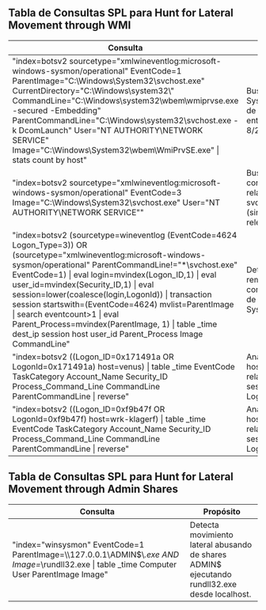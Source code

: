 ## Tabla de Consultas SPL para Hunt for Lateral Movement through WMI
| **Consulta**                                                                 | **Propósito**                                                                 |
|------------------------------------------------------------------------------|-------------------------------------------------------------------------------|
| "index=botsv2 sourcetype=\"xmlwineventlog:microsoft-windows-sysmon/operational\" EventCode=1 ParentImage=\"C:\\Windows\\System32\\svchost.exe\" CurrentDirectory=\"C:\\Windows\\system32\\\" CommandLine=\"C:\\Windows\\system32\\wbem\\wmiprvse.exe -secured -Embedding\" ParentCommandLine=\"C:\\Windows\\system32\\svchost.exe -k DcomLaunch\" User=\"NT AUTHORITY\\NETWORK SERVICE\" Image=\"C:\\Windows\\System32\\wbem\\WmiPrvSE.exe\" \| stats count by host" | Busca eventos Sysmon indicativos de ejecución WMI entre 8/23/2017 y 8/24/2017. |
| "index=botsv2 sourcetype=\"xmlwineventlog:microsoft-windows-sysmon/operational\" EventCode=3 Image=\"C:\\Windows\\System32\\svchost.exe\" User=\"NT AUTHORITY\\NETWORK SERVICE\"" | Busca eventos de conexión de red relacionados con svchost.exe y WMI (sin resultados relevantes). |
| "index=botsv2 (sourcetype=wineventlog (EventCode=4624 Logon_Type=3)) OR (sourcetype=\"xmlwineventlog:microsoft-windows-sysmon/operational\" ParentCommandLine!=\"*\\svchost.exe\" EventCode=1) \| eval login=mvindex(Logon_ID,1) \| eval user_id=mvindex(Security_ID,1) \| eval session=lower(coalesce(login,LogonId)) \| transaction session startswith=(EventCode=4624) mvlist=ParentImage \| search eventcount>1 \| eval Parent_Process=mvindex(ParentImage, 1) \| table _time dest_ip session host user_id Parent_Process Image CommandLine" | Detecta ejecución remota vía WMI combinando eventos de logon (4624) y Sysmon. |
| "index=botsv2 ((Logon_ID=0x171491a OR LogonId=0x171491a) host=venus) \| table _time EventCode TaskCategory Account_Name Security_ID Process_Command_Line CommandLine ParentCommandLine \| reverse" | Analiza eventos en el host Venus relacionados con la sesión LogonId=0x171491a. |
| "index=botsv2 ((Logon_ID=0xf9b47f OR LogonId=0xf9b47f) host=wrk-klagerf) \| table _time EventCode TaskCategory Account_Name Security_ID Process_Command_Line CommandLine ParentCommandLine \| reverse" | Analiza eventos en el host wrk-klagerf relacionados con la sesión LogonId=0xf9b47f. |

## Tabla de Consultas SPL para Hunt for Lateral Movement through Admin Shares
| **Consulta**                                                                 | **Propósito**                                                                 |
|------------------------------------------------------------------------------|-------------------------------------------------------------------------------|
| "index=\"winsysmon\" EventCode=1 ParentImage=\\\\127.0.0.1\\ADMIN$\\*.exe AND Image=*\\rundll32.exe \| table _time Computer User ParentImage Image" | Detecta movimiento lateral abusando de shares ADMIN$ ejecutando rundll32.exe desde localhost. |
